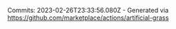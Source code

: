Commits: 2023-02-26T23:33:56.080Z - Generated via https://github.com/marketplace/actions/artificial-grass
<br>
